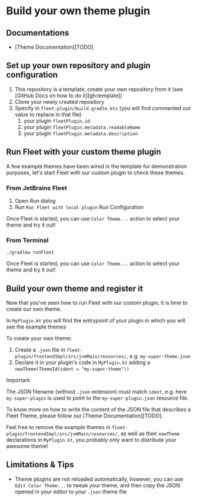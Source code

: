 # Build your own theme plugin

## Documentations

- [Theme Documentation][TODO]

## Set up your own repository and plugin configuration

1. This repository is a template, create your own repository from it (see [GitHub Docs on how to do it][gh:template])
2. Clone your newly created repository
3. Specify in `fleet-plugin/build.gradle.kts` (you will find commented out value to replace in that file)
    1. your plugin `fleetPlugin.id`
    2. your plugin `fleetPlugin.metadata.readableName`
    3. your plugin `fleetPlugin.metadata.description`

## Run Fleet with your custom theme plugin

A few example themes have been wired in the template for demonstration purposes, let's start Fleet with our custom plugin to check these themes.

### From JetBrains Fleet

1. Open Run dialog
2. Run `Run Fleet with local plugin` Run Configuration

Once Fleet is started, you can use `Color Theme...` action to select your theme and try it out!

### From Terminal

```shell
./gradlew runFleet
```

Once Fleet is started, you can use `Color Theme...` action to select your theme and try it out!

## Build your own theme and register it

Now that you've seen how to run Fleet with our custom plugin, it is time to create our own theme.

In `MyPlugin.kt` you will find the entrypoint of your plugin in which you will see the example themes

To create your own theme:
1. Create a `.json` file in `fleet-plugin/frontendImpl/src/jvmMain/resources/`, e.g. `my-super-theme.json`
2. Declare it in your plugin's code in `MyPlugin.kt` adding a `newTheme(ThemeId(ident = "my-super-theme"))`

> [!IMPORTANT]
> The JSON filename (without `.json` extension) must match `ident`, e.g. here `my-super-plugin` is used to point to the `my-super-plugin.json` resource file.

To know more on how to write the content of the JSON file that describes a Fleet Theme, please follow our [Theme Documentation][TODO].

Feel free to remove the example themes in `fleet-plugin/frontendImpl/src/jvmMain/resources/`, as well as their `newTheme` declarations in `MyPlugin.kt`, you probably only want to distribute your awesome theme!

## Limitations & Tips

- Theme plugins are not reloaded automatically, however, you can use `Edit Color Theme...` to tweak your theme, and then copy the JSON opened in your editor to your `.json` theme file
